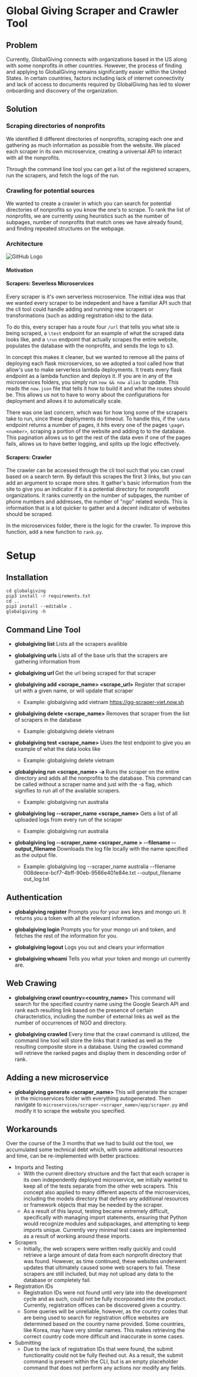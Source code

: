 # Global Giving Scraper and Crawler Tool



## Problem
Currently, GlobalGiving connects with organizations based in the US along with some nonprofits in other countries. However, the process of finding and applying to GlobalGiving remains significantly easier within the United States. In certain countries, factors including lack of internet connectivity and lack of access to documents required by GlobalGiving has led to slower onboarding and discovery of the organization. 

## Solution 

### Scraping directories of nonprofits

We identified 8 different directories of nonprofits, scraping each one and gathering as much information as possible from the website. We placed each scraper in its own microservice, creating a universal API to interact with all the nonprofits. 

Through the command line tool you can get a list of the registered scrapers, run the scrapers, and fetch the logs of the run.

### Crawling for potential sources 
 
We wanted to create a crawler in which you can search for potential directories of nonprofits so you know the one's to scrape. To rank the list of nonprofits, we are currently using heuristics such as the number of subpages, number of nonprofits that match ones we have already found, and finding repeated structures on the webpage. 

### Architecture

![GitHub Logo](/resources/architecture.png)

#### Motivation 

#### Scrapers: Severless Microservices
Every scraper is it's own serverless microservice. The initial idea was that we wanted every scraper to be indepedent and have a familiar API such that the cli tool could handle adding and running new scrapers or transformations (such as adding registration ids) to the data. 

To do this, every scraper has a route four ```/url``` that tells you what site is being scraped, a ```\test``` endpoint for an example of what the scraped data looks like, and a ```\run``` endpoint that actually scrapes the entire website, populates the database with the nonprofits, and sends the logs to s3. 

In concept this makes it cleaner, but we wanted to remove all the pains of deploying each flask microservices, so we adopted a tool called how that allow's use to make serverless lambda deployments. It treats every flask endpoint as a lambda function and deploys it. If you are in any of the microservices folders, you simply run ```now && now alias``` to update. This reads the ```now.json``` file that tells it how to build it and what the routes should be. This allows us not to have to worry about the configurations for deployment and allows it to automatically scale.

There was one last concern, which was for how long some of the scrapers take to run, since these deployments do timeout. To handle this, if the ```\data``` endpoint returns a number of pages, it hits every one of the pages ```\page\<number>```, scraping a portion of the website and adding to to the database. This pagination allows us to get the rest of the data even if one of the pages fails, allows us to have better logging, and splits up the logic effectively.

#### Scrapers: Crawler

The crawler can be accessed through the cli tool such that you can crawl based on a search term. By default this scrapes the first 3 links, but you can add an argument to scrape more sites. It gather's basic information from the site to give you an indicator if it is a potential directory for nonprofit organizations. It ranks currently on the number of subpages, the number of phone numbers and addresses, the number of "ngo" related words. This is information that is a lot quicker to gather and a decent indicator of websites should be scraped. 

In the microservices folder, there is the logic for the crawler. To improve this function, add a new function to ```rank.py```.

# Setup

## Installation

```
cd globalgiving 
pip3 install -r requirements.txt
cd ..
pip3 install --editable .
globalgiving -h
```

## Command Line Tool

* **globalgiving list** 
Lists all the scrapers availible

* **globalgiving urls**
Lists all of the base urls that the scrapers are gathering information from

* **globalgiving url <name>**
Get the url being scraped for that scraper

* **globalgiving add <scrape_name> <scrape_url>** 
Register that scraper url with a given name, or will update that scraper
    * Example: globalgiving add vietnam https://gg-scraper-viet.now.sh

* **globalgiving delete <scrape_name>** 
Removes that scraper from the list of scrapers in the database
    * Example: globalgiving delete vietnam 

* **globalgiving test <scrape_name>** 
Uses the test endpoint to give you an example of what the data looks like
    * Example: globalgiving delete vietnam 

* **globalgiving run <scrape_name> -a** 
Runs the scraper on the entire directory and adds all the nonprofits to the database. This command can be called without a scraper name and just with the -a flag, which signifies to run all of the available scrapers.
    * Example: globalgiving run australia

* **globalgiving log --scraper_name <scrape_name>** 
Gets a list of all uploaded logs from every run of the scraper
    * Example: globalgiving run australia

* **globalgiving log --scraper_name <scraper_name > --filename <file name> --output_filename <output file name>** 
Downloads the log file locally with the name specified as the output file. 
    * Example: globalgiving log --scraper_name australia --filename
008deece-bcf7-4bff-90eb-9566e401e84e.txt --output_filename out_log.txt

## Authentication

* **globalgiving register** 
Prompts you for your aws keys and mongo uri. It returns you a token with all the relevant information.

* **globalgiving login** 
Prompts you for your mongo uri and token, and fetches the rest of the information for you.

* **globalgiving logout** 
Logs you out and clears your information

* **globalgiving whoami** 
Tells you what your token and mongo uri currently are. 

## Web Crawing
* **globalgiving crawl country=<country_name>**
This command will search for the specified country name using the Google Search API and rank each resulting link based
on the presence of certain characteristics, including the number of external links as well as the number of occurrences 
of NGO and directory.

* **globalgiving crawled**
Every time that the crawl command is utilized, the command line tool will store the links that it ranked as well as the resulting composite store in a database. Using the crawled command will retrieve the ranked pages and display them in descending order of rank.

## Adding a new microservice

* **globalgiving generate <scraper_name>** 
This will generate the scraper in the microservices folder with everything autogenerated. Then navigate to ```microservices/scraper-<scraper_name>/app/scraper.py``` and modify it to scrape the website you specified. 


## Workarounds
Over the course of the 3 months that we had to build out the tool, we accumulated some technical debt which, with some additional resources and time, can be re-implemented with better practices:

* Imports and Testing
    * With the current directory structure and the fact that each scraper is its own independently deployed microservice, we initially wanted to keep all of the tests separate from the other web scrapers. This concept also applied to many different aspects of the microservices, including the models directory that defines any additional resources or framework objects that may be needed by the scraper. 
    * As a result of this layout, testing became extremely difficult, specifically with managing import statements, ensuring that Python would recognize modules and subpackages, and attempting to keep imports unique. Currently very minimal test cases are implemented as a result of working around these imports.
* Scrapers
    * Initially, the web scrapers were written really quickly and could retrieve a large amount of data from each nonprofit directory that was found. However, as time continued, these websites underwent updates that ultimately caused some web scrapers to fail. These scrapers are still included, but may not upload any data to the database or completely fail.
* Registration IDs
    * Registration IDs were not found until very late into the development cycle and as such, could not be fully incorporated into the product. Currently, registration offices can be discovered given a country.
    * Some queries will be unreliable, however, as the country codes that are being used to search for registration office websites are determined based on the country name provided. Some countries, like Korea, may have very similar names. This makes retrieving the correct country code more difficult and inaccurate in some cases.
* Submitting
    * Due to the lack of registration IDs that were found, the submit functionality could not be fully fleshed out. As a result, the submit command is present within the CLI, but is an empty placeholder command that does not perform any actions nor modify any fields.





